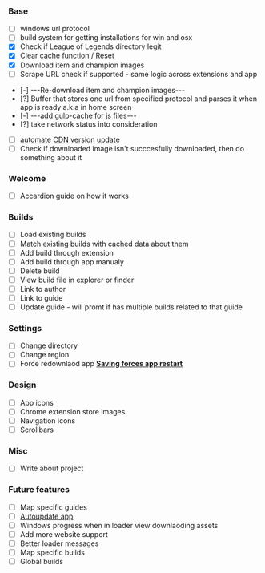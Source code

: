     


### Base
- [ ] windows url protocol
- [ ] build system for getting installations for win and osx
- [x] Check if League of Legends directory legit
- [x] Clear cache function / Reset
- [x] Download item and champion images
- [ ] Scrape URL check if supported - same logic across extensions and app
- [-] ---Re-download item and champion images---
- [?] Buffer that stores one url from specified protocol and parses it when app is ready a.k.a in home screen
- [-] ---add gulp-cache for js files---
- [?] take network status into consideration
- [ ] [automate CDN version update](https://developer.riotgames.com/api/methods#!/968/3325)
- [ ] Check if downloaded image isn't succcesfully downloaded, then do something about it

### Welcome
- [ ] Accardion guide on how it works

### Builds
- [ ] Load existing builds
- [ ] Match existing builds with cached data about them
- [ ] Add build through extension
- [ ] Add build through app manualy
- [ ] Delete build
- [ ] View build file in explorer or finder
- [ ] Link to author
- [ ] Link to guide
- [ ] Update guide - will promt if has multiple builds related to that guide

### Settings
- [ ] Change directory
- [ ] Change region
- [ ] Force redownlaod app
**[Saving forces app restart](https://github.com/atom/electron/issues/539)**

### Design
- [ ] App icons
- [ ] Chrome extension store images 
- [ ] Navigation icons
- [ ] Scrollbars

### Misc
- [ ] Write about project

### Future features
- [ ] Map specific guides
- [ ] [Autoupdate app](https://github.com/atom/electron/blob/master/docs/api/auto-updater.md)
- [ ] Windows progress when in loader view downlaoding assets
- [ ] Add more website support
- [ ] Better loader messages
- [ ] Map specific builds
- [ ] Global builds
